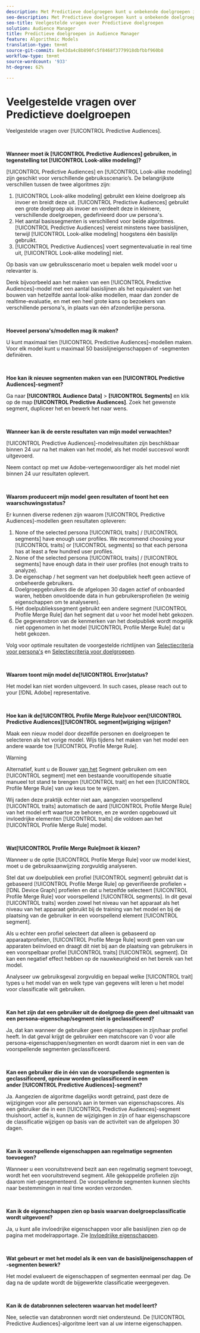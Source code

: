 ```yaml
---
description: Met Predictieve doelgroepen kunt u onbekende doelgroepen in real time indelen in verschillende persona's aan de hand van datawetenschap.
seo-description: Met Predictieve doelgroepen kunt u onbekende doelgroepen in real time indelen in verschillende persona's aan de hand van datawetenschap.
seo-title: Veelgestelde vragen over Predictieve doelgroepen
solution: Audience Manager
title: Predictieve doelgroepen in Audience Manager
feature: Algorithmic Models
translation-type: tm+mt
source-git-commit: 8e43da4c8b890fc5f8468f3779918dbfbbf960b8
workflow-type: tm+mt
source-wordcount: '933'
ht-degree: 62%

---
```



# Veelgestelde vragen over Predictieve doelgroepen

Veelgestelde vragen over [!UICONTROL Predictive Audiences].

 

**Wanneer moet ik [!UICONTROL Predictive Audiences] gebruiken, in tegenstelling tot [!UICONTROL Look-alike modeling]?**

[!UICONTROL Predictive Audiences] en [!UICONTROL Look-alike modeling] zijn geschikt voor verschillende gebruiksscenario’s. De belangrijkste verschillen tussen de twee algoritmes zijn:

1. [!UICONTROL Look-alike modeling] gebruikt een kleine doelgroep als invoer en breidt deze uit. [!UICONTROL Predictive Audiences] gebruikt een grote doelgroep als invoer en verdeelt deze in kleinere, verschillende doelgroepen, gedefinieerd door uw persona&#39;s.
1. Het aantal basissegmenten is verschillend voor beide algoritmes. [!UICONTROL Predictive Audiences] vereist minstens twee basislijnen, terwijl [!UICONTROL Look-alike modeling] hoogstens één basislijn gebruikt.
1. [!UICONTROL Predictive Audiences] voert segmentevaluatie in real time uit, [!UICONTROL Look-alike modeling] niet.

Op basis van uw gebruiksscenario moet u bepalen welk model voor u relevanter is.

Denk bijvoorbeeld aan het maken van een [!UICONTROL Predictive Audiences]-model met een aantal basislijnen als het equivalent van het bouwen van hetzelfde aantal look-alike modellen, maar dan zonder de realtime-evaluatie, en met een heel grote kans op bezoekers van verschillende persona&#39;s, in plaats van één afzonderlijke persona.

 

**Hoeveel persona&#39;s/modellen mag ik maken?**

U kunt maximaal tien [!UICONTROL Predictive Audiences]-modellen maken. Voor elk model kunt u maximaal 50 basislijneigenschappen of -segmenten definiëren.

 

**Hoe kan ik nieuwe segmenten maken van een [!UICONTROL Predictive Audiences]-segment?**

Ga naar **[!UICONTROL Audience Data]** > **[!UICONTROL Segments]** en klik op de map **[!UICONTROL Predictive Audiences]**. Zoek het gewenste segment, dupliceer het en bewerk het naar wens.

 

**Wanneer kan ik de eerste resultaten van mijn model verwachten?**

[!UICONTROL Predictive Audiences]-modelresultaten zijn beschikbaar binnen 24 uur na het maken van het model, als het model succesvol wordt uitgevoerd.

Neem contact op met uw Adobe-vertegenwoordiger als het model niet binnen 24 uur resultaten oplevert.

 

**Waarom produceert mijn model geen resultaten of toont het een waarschuwingsstatus?**

Er kunnen diverse redenen zijn waarom [!UICONTROL Predictive Audiences]-modellen geen resultaten opleveren:

1. None of the selected persona [!UICONTROL traits] / [!UICONTROL segments] have enough user profiles. We recommend choosing your [!UICONTROL traits] or [!UICONTROL segments] so that each persona has at least a few hundred user profiles.
1. None of the selected persona [!UICONTROL traits] / [!UICONTROL segments] have enough data in their user profiles (not enough traits to analyze).
1. De eigenschap / het segment van het doelpubliek heeft geen actieve of onbeheerde gebruikers.
1. Doelgroepgebruikers die de afgelopen 30 dagen actief of onboarded waren, hebben onvoldoende data in hun gebruikersprofielen (te weinig eigenschappen om te analyseren).
1. Het doelpubliekssegment gebruikt een andere segment [!UICONTROL Profile Merge Rule] dan het segment dat u voor het model hebt gekozen.
1. De gegevensbron van de kenmerken van het doelpubliek wordt mogelijk niet opgenomen in het model [!UICONTROL Profile Merge Rule] dat u hebt gekozen.

Volg voor optimale resultaten de voorgestelde richtlijnen van [Selectiecriteria voor persona&#39;s](../features/algorithmic-models/predictive-audiences.md#selection-personas) en [Selectiecriteria voor doelgroepen](../features/algorithmic-models/predictive-audiences.md#selection-audience).

 

**Waarom toont mijn model de[!UICONTROL Error]status?**

Het model kan niet worden uitgevoerd. In such cases, please reach out to your [!DNL Adobe] representative.

 

**Hoe kan ik de[!UICONTROL Profile Merge Rule]voor een[!UICONTROL Predictive Audiences][!UICONTROL segment]wijziging wijzigen?**

Maak een nieuw model door dezelfde personen en doelgroepen te selecteren als het vorige model. Wijs tijdens het maken van het model een andere waarde toe [!UICONTROL Profile Merge Rule].

>[!WARNING]
> Alternatief, kunt u de Bouwer [van het](../features/segments/segment-builder.md) Segment gebruiken om een [!UICONTROL segment] met een bestaande vooruitlopende situatie manueel tot stand te brengen [!UICONTROL trait] en het een [!UICONTROL Profile Merge Rule] van uw keus toe te wijzen.
> 
> Wij raden deze praktijk echter niet aan, aangezien voorspellend [!UICONTROL traits] automatisch de aard [!UICONTROL Profile Merge Rule] van het model erft waartoe ze behoren, en ze worden opgebouwd uit invloedrijke elementen [!UICONTROL traits] die voldoen aan het [!UICONTROL Profile Merge Rule] model.

 

**Wat[!UICONTROL Profile Merge Rule]moet ik kiezen?**

Wanneer u de optie [!UICONTROL Profile Merge Rule] voor uw model kiest, moet u de gebruiksaanwijzing zorgvuldig analyseren.

Stel dat uw doelpubliek een profiel [!UICONTROL segment] gebruikt dat is gebaseerd [!UICONTROL Profile Merge Rule] op geverifieerde profielen + [!DNL Device Graph] profielen en dat u hetzelfde selecteert [!UICONTROL Profile Merge Rule] voor voorspellend [!UICONTROL segments]. In dit geval [!UICONTROL traits] worden zowel het niveau van het apparaat als het niveau van het apparaat gebruikt bij de training van het model en bij de plaatsing van de gebruiker in een voorspellend element [!UICONTROL segment].

Als u echter een profiel selecteert dat alleen is gebaseerd op apparaatprofielen, [!UICONTROL Profile Merge Rule] wordt geen van uw apparaten beïnvloed en draagt dit niet bij aan de plaatsing van gebruikers in een voorspelbaar profiel [!UICONTROL traits] [!UICONTROL segment]. Dit kan een negatief effect hebben op de nauwkeurigheid en het bereik van het model.

Analyseer uw gebruiksgeval zorgvuldig en bepaal welke [!UICONTROL trait] types u het model van en welk type van gegevens wilt leren u het model voor classificatie wilt gebruiken.

 

**Kan het zijn dat een gebruiker uit de doelgroep die geen deel uitmaakt van een persona-eigenschap/segment niet is geclassificeerd?**

Ja, dat kan wanneer de gebruiker geen eigenschappen in zijn/haar profiel heeft. In dat geval krijgt de gebruiker een matchscore van 0 voor alle persona-eigenschappen/segmenten en wordt daarom niet in een van de voorspellende segmenten geclassificeerd.

 

**Kan een gebruiker die in één van de voorspellende segmenten is geclassificeerd, opnieuw worden geclassificeerd in een ander [!UICONTROL Predictive Audiences]-segment?**

Ja. Aangezien de algoritme dagelijks wordt getraind, past deze de wijzigingen voor alle persona’s aan in termen van eigenschapscores. Als een gebruiker die in een [!UICONTROL Predictive Audiences]-segment thuishoort, actief is, kunnen de wijzigingen in zijn of haar eigenschapscore de classificatie wijzigen op basis van de activiteit van de afgelopen 30 dagen.

 

**Kan ik voorspellende eigenschappen aan regelmatige segmenten toevoegen?**

Wanneer u een vooruitstrevend bezit aan een regelmatig segment toevoegt, wordt het een vooruitstrevend segment. Alle gekoppelde profielen zijn daarom niet-gesegmenteerd. De voorspellende segmenten kunnen slechts naar bestemmingen in real time worden verzonden.

 

**Kan ik de eigenschappen zien op basis waarvan doelgroepclassificatie wordt uitgevoerd?**

Ja, u kunt alle invloedrijke eigenschappen voor alle basislijnen zien op de pagina met modelrapportage. Zie [Invloedrijke eigenschappen](../features/algorithmic-models/predictive-audiences-reporting.md#influential-traits).

 

**Wat gebeurt er met het model als ik een van de basislijneigenschappen of -segmenten bewerk?**

Het model evalueert de eigenschappen of segmenten eenmaal per dag. De dag na de update wordt de bijgewerkte classificatie weergegeven.

 

**Kan ik de databronnen selecteren waarvan het model leert?**

Nee, selectie van databronnen wordt niet ondersteund. De [!UICONTROL Predictive Audiences]-algoritme leert van al uw interne eigenschappen.